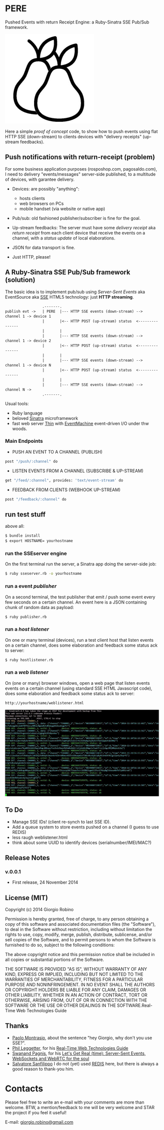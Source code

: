 PERE
====

Pushed Events with return Receipt Engine: a Ruby-Sinatra SSE Pub/Sub framework.

<img src="https://github.com/solyaris/PERE/blob/master/public/pere-logo.png" alt="PERE logo">

Here a simple *proof of concept* code, to show how to push events using flat HTTP SSE (down-stream) to clients devices with "delivery receipts" (up-stream feedbacks).


## Push notifications with return-receipt (problem)

For some business application purposes (rosposhop.com, pagosaldo.com), I need to delivery "events/messages" server-side published, to a multitude of devices, with garantee delivery.

- Devices: are possibly "anything": 
  - hosts clients
  - web browsers on PCs
  - mobile handset (via website or native app)

- Pub/sub: old fashioned publisher/subscriber is fine for the goal.


- Up-stream feedbacks: 
The server must have some *delivery receipt* aka *return receipt* from each client device that receive the events on a channel, with a *status update* of local elaborations.

- JSON for data transport is fine.

- Just HTTP, please! 


## A Ruby-Sinatra SSE Pub/Sub framework (solution)

The basic idea is to implement pub/sub using *Server-Sent Events* aka EventSource aka [SSE](http://www.w3.org/TR/eventsource/) HTML5 technology: just **HTTP streaming**.


```
                 .-------.
publish evt ->   | PERE  |--- HTTP SSE events (down-stream) --> channel 1 -> device 1 
                 |       |<-- HTTP POST (up-stream) status  <---------------
                 |       | 
                 |       |--- HTTP SSE events (down-stream) --> channel 1 -> device 2
                 |       |<-- HTTP POST (up-stream) status  <--------------- 
                 |       |                
                 |       |--- HTTP SSE events (down-stream) --> channel 1 -> device N
                 |       |<-- HTTP POST (up-stream) status  <---------------
                 |       | 
                 |       |--- HTTP SSE events (down-stream) --> channel N ->
                 .-------.                                              

```


Usual tools: 
- Ruby language 
- beloved [Sinatra](http://www.sinatrarb.com/) microframework 
- fast web server [Thin](https://github.com/macournoyer/thin/) with [EventMachine](https://github.com/eventmachine/eventmachine) event-driven I/O under thw woods.


### Main Endpoints

- PUSH AN EVENT TO A CHANNEL (PUBLISH)
```bash
post "/push/:channel" do
```

- LISTEN EVENTS FROM A CHANNEL (SUBSCRIBE & UP-STREAM)
```bash
get "/feed/:channel", provides: 'text/event-stream' do
```

- FEEDBACK FROM CLIENTS (WEBHOOK UP-STREAM)
```bash
post "/feedback/:channel" do
```

## run test stuff

above all:

```bash
$ bundle install
$ export HOSTNAME= yourhostname
```


### run the SSEserver engine

On the first terminal run the server, a Sinatra app doing the server-side job: 

```bash
$ ruby sseserver.rb -o yourhostname
```


### run a event *publisher*

 On a second terminal, the test publisher that emit / push some event every few seconds on a certain channel. An event here is a JSON containing chunk of random data as payload:

```bash
$ ruby publisher.rb
```


### run a *host listener*

On one or many terminal (devices), run a test client host that listen events on a certain channel, does some elaboration and feedback some status ack to server:

```bash
$ ruby hostlistener.rb
```


### run a *web listener*  

On (one or many) browser windows, open a web page that listen events events on a certain channel (using standard SSE HTML Javascript code), does some elaboration and feedback some status ack to server:

```bash
http://yourhostname/weblistener.html
```


<img src="https://github.com/solyaris/PERE/blob/master/public/screenshot.jpg" alt="server screenshot">


## To Do

- Manage SSE IDs! (client re-synch to last SSE ID).
- Add a queue system to store events pushed on a channel (I guess to use REDIS)
- less raugh weblistener.html
- think about some UUID to identify devices (serialnumber/IMEI/MAC?)


## Release Notes

### v.0.0.1 
- First release, 24 November 2014



## License (MIT)

Copyright (c) 2014 Giorgio Robino

Permission is hereby granted, free of charge, to any person obtaining a copy
of this software and associated documentation files (the "Software"), to deal
in the Software without restriction, including without limitation the rights
to use, copy, modify, merge, publish, distribute, sublicense, and/or sell
copies of the Software, and to permit persons to whom the Software is
furnished to do so, subject to the following conditions:

The above copyright notice and this permission notice shall be included in all
copies or substantial portions of the Software.

THE SOFTWARE IS PROVIDED "AS IS", WITHOUT WARRANTY OF ANY KIND, EXPRESS OR
IMPLIED, INCLUDING BUT NOT LIMITED TO THE WARRANTIES OF MERCHANTABILITY,
FITNESS FOR A PARTICULAR PURPOSE AND NONINFRINGEMENT. IN NO EVENT SHALL THE
AUTHORS OR COPYRIGHT HOLDERS BE LIABLE FOR ANY CLAIM, DAMAGES OR OTHER
LIABILITY, WHETHER IN AN ACTION OF CONTRACT, TORT OR OTHERWISE, ARISING FROM,
OUT OF OR IN CONNECTION WITH THE SOFTWARE OR THE USE OR OTHER DEALINGS IN THE
SOFTWARE.Real-Time Web Technologies Guide


## Thanks

- [Paolo Montrasio](https://github.com/pmontrasio), about the sentence "hey Giorgio, why don't you use SSE?".
- [Phil Leggetter](https://github.com/leggetter), for his [Real-Time Web Technologies Guide](http://www.leggetter.co.uk/real-time-web-technologies-guide)
- [Swanand Pagnis](https://github.com/swanandp), for his [Let's Get Real (time): Server-Sent Events, WebSockets and WebRTC for the soul](http://www.slideshare.net/swanandpagnis/lets-get-real-time-serversent-events-websockets-and-webrtc-for-the-soul)
- [Salvatore Sanfilippo](https://github.com/antirez) I do not (yet) used [REDIS](http://redis.io/) here, but there is always a good reason to thank-you him.


# Contacts

Please feel free to write an e-mail with your comments are more than welcome. BTW, a mention/feedback to me will be very welcome and STAR the project if you feel it useful!

E-mail: [giorgio.robino@gmail.com](mailto:giorgio.robino@gmail.com)
